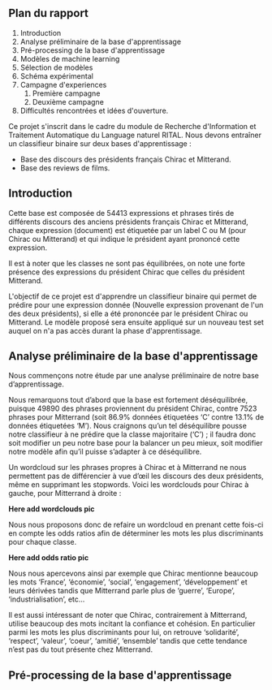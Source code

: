 ## Plan du rapport
1. Introduction
2. Analyse préliminaire de la base d'apprentissage
3. Pré-processing de la base d'apprentissage
4. Modèles de machine learning
5. Sélection de modèles
6. Schéma expérimental
7. Campagne d'experiences   
    1. Première campagne
    2. Deuxième campagne
8. Difficultés rencontrées et idées d'ouverture.

Ce projet s'inscrit dans le cadre du module de Recherche d'Information et Traitement Automatique du Language naturel RITAL. Nous devons entraîner un classifieur binaire sur deux bases d'apprentissage : 
- Base des discours des présidents français Chirac et Mitterand.
- Base des reviews de films.

## Introduction
Cette base est composée de 54413 expressions et phrases tirés de différents discours des anciens présidents français Chirac et Mitterand, chaque expression (document) est étiquetée par un label C ou M (pour Chirac ou Mitterand) et qui indique le président ayant prononcé cette expression.

Il est à noter que les classes ne sont pas équilibrées, on note une forte présence des expressions du président Chirac que celles du président Mitterand.

L'objectif de ce projet est d'apprendre un classifieur binaire qui permet de prédire pour une expression donnée (Nouvelle expression provenant de l'un des deux présidents), si elle a été prononcée par le président Chirac ou Mitterand. Le modèle proposé sera ensuite appliqué sur un nouveau test set auquel on n'a pas accès durant la phase d'apprentissage.

## Analyse préliminaire de la base d'apprentissage
Nous commençons notre étude par une analyse préliminaire de notre base d’apprentissage.

Nous remarquons tout d’abord que la base est fortement déséquilibrée, puisque 49890 des phrases proviennent du président Chirac, contre 7523 phrases pour Mitterrand (soit 86.9% données étiquetées ‘C’ contre 13.1% de données étiquetées ‘M’). Nous craignons qu’un tel déséquilibre pousse notre 
classifieur à ne prédire que la classe majoritaire (‘C’) ; il faudra donc soit modifier un peu notre base pour  la  balancer  un  peu  mieux,  soit  modifier  notre  modèle  afin  qu’il  puisse  s’adapter  à  ce 
déséquilibre. 
 
Un  wordcloud  sur  les  phrases  propres  à  Chirac  et  à  Mitterrand  ne  nous  permettent  pas  de  différencier à vue d’œil les discours des deux présidents, même en supprimant les stopwords. Voici  les wordclouds pour Chirac à gauche, pour Mitterrand à droite :

**Here add wordclouds pic**

Nous  nous  proposons  donc  de  refaire  un  wordcloud  en  prenant  cette  fois-ci  en  compte  les  odds 
ratios afin de déterminer les mots les plus discriminants pour chaque classe.

**Here add odds ratio pic**

Nous  nous  apercevons  ainsi  par  exemple  que  Chirac  mentionne  beaucoup les mots ‘France’, ‘économie’, ‘social’, ‘engagement’, ‘développement’ et leurs dérivées tandis que Mitterrand parle plus de ‘guerre’, ‘Europe’, ‘industrialisation’, etc... 

Il est aussi intéressant de noter que Chirac, contrairement à Mitterrand, utilise beaucoup des mots incitant  la  confiance  et  cohésion.  En  particulier  parmi  les  mots  les  plus discriminants  pour  lui,  on 
retrouve ‘solidarité’, ‘respect’, ‘valeur’, ‘coeur’, ‘amitié’, ‘ensemble’ tandis que cette tendance n’est pas du tout présente chez Mitterrand.


## Pré-processing de la base d'apprentissage
